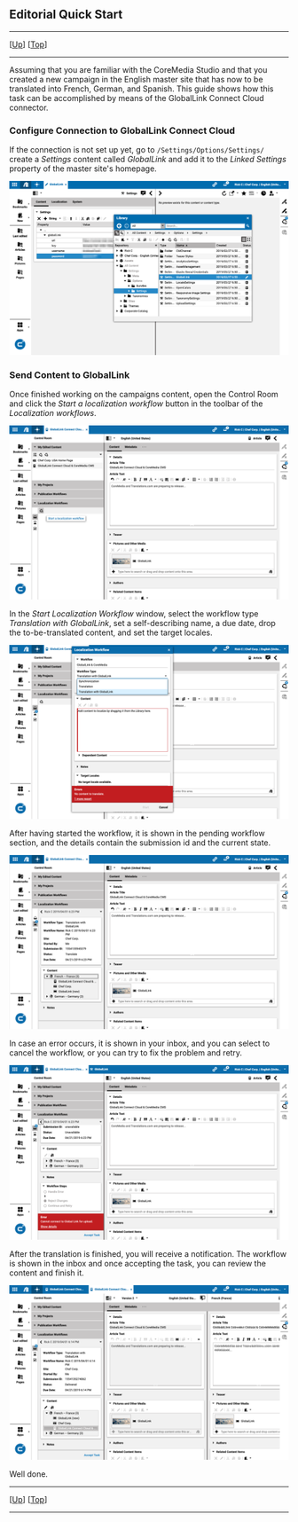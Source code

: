 ## Editorial Quick Start

--------------------------------------------------------------------------------

\[[Up](README.md)\] \[[Top](#top)\]

--------------------------------------------------------------------------------

Assuming that you are familiar with the CoreMedia Studio and that you created a
new campaign in the English master site that has now to be translated into
French, German, and Spanish. This guide shows how this task can be accomplished
by means of the GlobalLink Connect Cloud connector.

### Configure Connection to GlobalLink Connect Cloud

If the connection is not set up yet, go to `/Settings/Options/Settings/` create
a _Settings_ content called _GlobalLink_ and add it to the _Linked Settings_
property of the master site's homepage.

![GCC Settings](img/gcc-settings.png)

### Send Content to GlobalLink

Once finished working on the campaigns content, open the Control Room and click
the _Start a localization workflow_ button in the toolbar of the
_Localization workflows_.

![GCC Start Workflow](img/gcc-start-wf.png)

In the _Start Localization Workflow_ window, select the workflow type
_Translation with GlobalLink_, set a self-describing name, a due date, drop the
to-be-translated content, and set the target locales.

![GCC Select](img/gcc-select-type.png)

After having started the workflow, it is shown in the pending workflow section,
and the details contain the submission id and the current state.

![GCC Running](img/gcc-running.png)

In case an error occurs, it is shown in your inbox, and you can select to cancel
the workflow, or you can try to fix the problem and retry.

![GCC Error Handling](img/gcc-connect-error.png)

After the translation is finished, you will receive a notification. The workflow
is shown in the inbox and once accepting the task, you can review the content
and finish it. 

![GCC Success](img/gcc-success.png)

Well done.

--------------------------------------------------------------------------------

\[[Up](README.md)\] \[[Top](#top)\]

--------------------------------------------------------------------------------
